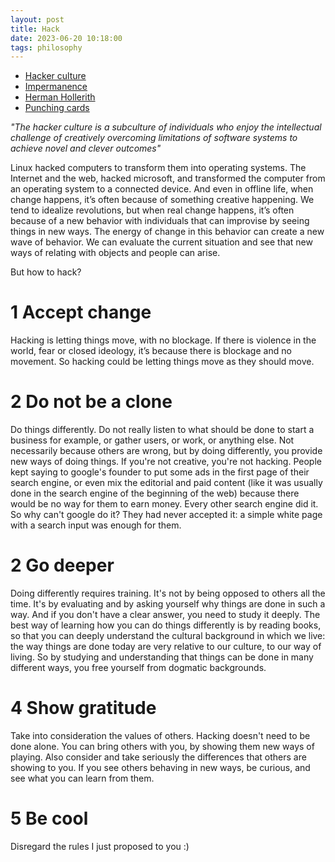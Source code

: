 ```yaml
---
layout: post
title: Hack
date: 2023-06-20 10:18:00
tags: philosophy
---
```


- [Hacker culture](https://en.wikipedia.org/wiki/Hacker_culture)
- [Impermanence](https://en.wikipedia.org/wiki/Impermanence)
- [Herman Hollerith](https://www.youtube.com/watch?v=GoUK2_vXqQk)
- [Punching cards](https://www.youtube.com/watch?v=KG2M4ttzBnY)

<em>"The hacker culture is a subculture of individuals who enjoy the intellectual challenge of creatively overcoming limitations of software systems to achieve novel and clever outcomes"</em>

Linux hacked computers to transform them into operating systems. The Internet and the web, hacked microsoft, and transformed the computer from an operating system to a connected device. And even in offline life, when change happens, it’s often because of something creative happening. We tend to idealize revolutions, but when real change happens, it’s often because of a new behavior with individuals that can improvise by seeing things in new ways. The energy of change in this behavior can create a new wave of behavior. We can evaluate the current situation and see that new ways of relating with objects and people can arise.

But how to hack?

# 1 Accept change

Hacking is letting things move, with no blockage. If there is violence in the world, fear or closed ideology, it’s because there is blockage and no movement. So hacking could be letting things move as they should move.

# 2 Do not be a clone

Do things differently. Do not really listen to what should be done to start a business for example, or gather users, or work, or anything else. Not necessarily because others are wrong, but by doing differently, you provide new ways of doing things. If you're not creative, you're not hacking. People kept saying to google's founder to put some ads in the first page of their search engine, or even mix the editorial and paid content (like it was usually done in the search engine of the beginning of the web) because there would be no way for them to earn money. Every other search engine did it. So why can't google do it? They had never accepted it: a simple white page with a search input was enough for them.

# 2 Go deeper

Doing differently requires training. It's not by being opposed to others all the time. It's by evaluating and by asking yourself why things are done in such a way. And if you don't have a clear answer, you need to study it deeply. The best way of learning how you can do things differently is by reading books, so that you can deeply understand the cultural background in which we live: the way things are done today are very relative to our culture, to our way of living. So by studying and understanding that things can be done in many different ways, you free yourself from dogmatic backgrounds.

# 4 Show gratitude

Take into consideration the values of others. Hacking doesn't need to be done alone. You can bring others with you, by showing them new ways of playing. Also consider and take seriously the differences that others are showing to you. If you see others behaving in new ways, be curious, and see what you can learn from them.

# 5 Be cool

Disregard the rules I just proposed to you :)
